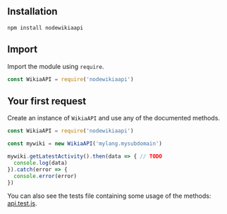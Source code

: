 ## Installation
```npm install nodewikiaapi```

## Import
Import the module using `require`.
```JavaScript
const WikiaAPI = require('nodewikiaapi')
```

## Your first request
Create an instance of `WikiaAPI` and use any of the documented methods.
```JavaScript
const WikiaAPI = require('nodewikiaapi')

const mywiki = new WikiaAPI('mylang.mysubdomain')

mywiki.getLatestActivity().then(data => { // TODO
  console.log(data)
}).catch(error => {
  console.error(error)
})
```

You can also see the tests file containing some usage of the methods: [api.test.js](https://github.com/tchojnacki/nodewikiaapi/blob/master/tests/api.test.js).

